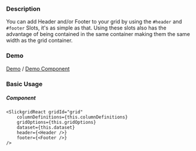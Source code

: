 ### Description
You can add Header and/or Footer to your grid by using the `#header` and `#footer` Slots, it's as simple as that. Using these slots also has the advantage of being contained in the same container making them the same width as the grid container.

### Demo

[Demo](https://ghiscoding.github.io/slickgrid-react/#/example29) / [Demo Component](https://github.com/ghiscoding/slickgrid-react/blob/master/src/examples/slickgrid/Example29.tsx)

### Basic Usage

##### Component

```tsx
<SlickgridReact gridId="grid"
    columnDefinitions={this.columnDefinitions}
    gridOptions={this.gridOptions}
    dataset={this.dataset}
    header={<Header />}
    footer={<Footer />}
/>
```
